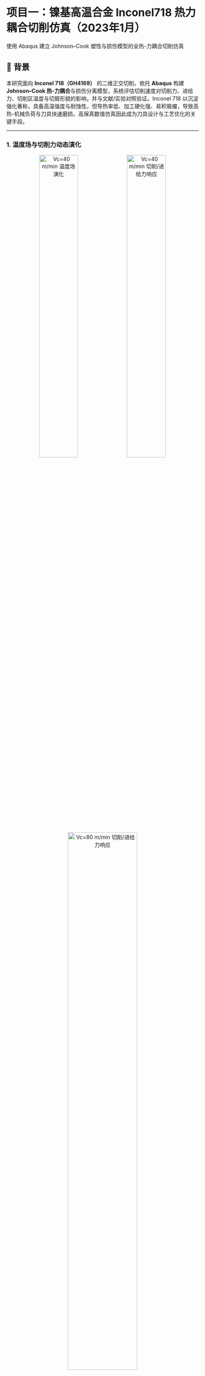 # 项目一：镍基高温合金 Inconel718 热力耦合切削仿真（2023年1月）
使用 Abaqus 建立 Johnson–Cook 塑性与损伤模型的全热-力耦合切削仿真

🔬 背景
-----

本研究面向 **Inconel 718（GH4169）** 的二维正交切削，依托 **Abaqus** 构建 **Johnson–Cook 热-力耦合**与损伤分离模型，系统评估切削速度对切削力、进给力、切削区温度与切屑形貌的影响，并与文献/实验对照验证。Inconel 718 以沉淀强化著称，具备高温强度与耐蚀性，但导热率低、加工硬化强、易积屑瘤，导致高热-机械负荷与刀具快速磨损。高保真数值仿真因此成为刀具设计与工艺优化的关键手段。

---

### 1. 温度场与切削力动态演化
<p align="center">
  <img src="01_Abaqus_FEM_ThermalMechanical_Cutting/Media/temperature_vc40.gif" alt="Vc=40 m/min 温度场演化" width="45%">
  <img src="01_Abaqus_FEM_ThermalMechanical_Cutting/Media/force_vc40.gif" alt="Vc=40 m/min 切削/进给力响应" width="45%">
</p>
<p align="center">
  <img src="01_Abaqus_FEM_ThermalMechanical_Cutting/Media/force_vc80.gif" alt="Vc=80 m/min 切削/进给力响应" width="60%">
</p>

---

### 2. 应用背景与有限元模型
<table>
  <tr>
    <td width="50%">
      <img src="01_Abaqus_FEM_ThermalMechanical_Cutting/Media/航空涡轮发动机.jpg" alt="航空涡轮发动机">
      <br><em>应用背景：航空涡轮发动机</em>
    </td>
    <td width="50%">
      <img src="01_Abaqus_FEM_ThermalMechanical_Cutting/Media/发动机燃烧室.jpg" alt="发动机燃烧室">
      <br><em>应用背景：发动机燃烧室</em>
    </td>
  </tr>
  <tr>
    <td>
      <img src="01_Abaqus_FEM_ThermalMechanical_Cutting/Media/正交切削有限元仿真模型.png" alt="正交切削有限元仿真模型">
      <br><em>二维正交切削有限元仿真模型</em>
    </td>
    <td>
      <img src="01_Abaqus_FEM_ThermalMechanical_Cutting/Media/正交切削有限元仿真模型2.png" alt="正交切削有限元仿真模型变体">
      <br><em>仿真边界条件与几何示意</em>
    </td>
  </tr>
</table>

---

### 3. 不同切削速度下的切屑对比
<table>
  <tr>
    <td>
      <img src="01_Abaqus_FEM_ThermalMechanical_Cutting/Media/不同切削速度vc下的切屑形状对比.png" alt="不同Vc切屑形状对比">
      <br><em>不同切削速度 \(V_c\) 下的切屑形状对比</em>
    </td>
    <td>
      <img src="01_Abaqus_FEM_ThermalMechanical_Cutting/Media/不同切削速度vc下的切屑厚度对比.png" alt="不同Vc切屑厚度对比">
      <br><em>不同切削速度 \(V_c\) 下的切屑厚度对比</em>
    </td>
  </tr>
</table>


### 建模方法与物理模型

#### 1. 热模型

采用热力学第一定律的控制方程：

$$\rho c_p \frac{\partial T}{\partial t} - \frac{\partial}{\partial x_i} \left( \lambda \frac{\partial T}{\partial x_i} \right) = \dot{q}_p$$

其中 $c_p$、$\lambda$、$\alpha$ 为温度依赖型参数。热接触假设完全导通，刀具与工件界面热流连续。

#### 2. 力学模型

采用弹-塑性本构与 Johnson–Cook 塑性模型：

$$\sigma_{vM} = \left( A + B \varepsilon^n \right)\left[ 1 + C\ln\left( \frac{\dot{\varepsilon}}{\dot{\varepsilon}_0} \right) \right] \left[ 1 - \left( \frac{T - T_0}{T_m - T_0} \right)^m \right]$$

#### 3. 损伤与切屑分离

使用 Johnson–Cook 损伤准则：

$$\varepsilon_f = \left( d_1 + d_2 e^{-d_3 \sigma_m / \sigma_{vM}} \right) \left[ 1 + d_4 \ln\left( \frac{\dot{\varepsilon}}{\dot{\varepsilon}_0} \right) \right] \left[ 1 + d_5 \frac{T - T_0}{T_m - T_0} \right]$$

#### 4. 接触模型

库仑摩擦系数 $\mu = 0.5$，界面热导率取最大值。

* * *

### 几何与切削条件

#### 工件尺寸（mm）

| 长度 | 高度 | 进给 |
| --- | --- | --- |
| 5 | 2 | 0.1 |

#### 刀具几何

| 前角 (°) | 后角 (°) | 刀尖圆弧半径 (μm) |
| --- | --- | --- |
| 0 | 10 | 10 |

#### 切削速度

| m/min | m/s |
| --- | --- |
| 20 | 0.333 |
| 40 | 0.666 |
| 80 | 1.333 |

* * *

### 材料性能参数

#### 工件（Inconel 718）

* **密度**：$\rho = 8.22 \times 10^3 \ \mathrm{kg/m^3}$
    
* **温度依赖热物性**：
    
    * 比热 $c_p(T)$：20°C 时 440 J/(kg·°C)，至 1200°C 增至约 710 J/(kg·°C)
        
    * 导热率 $\lambda(T)$：20°C 时 10 N/(s·°C)，至 1200°C 约 31 N/(s·°C)
        
    * 热膨胀系数 $\alpha(T)$：20°C 时约 13×10⁻⁶/°C，700°C 时约 15.8×10⁻⁶/°C
        
* **弹性参数**：
    
    * 20°C：E = 217 GPa，v = 0.3
        
    * 871°C：E = 155.9 GPa，v = 0.3
        
* **Johnson–Cook 塑性参数**：
    
    * $$A=1485\ \mathrm{MPa}, B=904\ \mathrm{MPa}, n=0.777, C=0.015, m=1.689$$
        
    * $$\dot{\varepsilon}_0 = 10^{-3}\ \mathrm{s^{-1}}, T_0 = 20\ \mathrm{°C}, T_m = 1297\ \mathrm{°C}$$
        

#### 刀具（硬质合金 WC）

* **密度**：$\rho = 15.8 \times 10^3\ \mathrm{kg/m^3}$
    
* **比热**：20°C 时 200 J/(kg·°C)，高温趋于 260 J/(kg·°C)
    
* **导热率**：20°C 时 100 N/(s·°C)，高温降低至 65 N/(s·°C)
    
* **热膨胀系数**：$a = 5.4 \times 10^{-6} / \mathrm{°C}$
    

* * *

仿真结果
----

### 切削/进给力模型

切削力与进给力计算依模型定义（示意图略）。后续所有对比均按相同接触/摩擦与材料本构设置。

### 切削力对比（实验 vs. 文献仿真）

表 4.11：三种速度下，不同刀尖圆弧半径 $r_\beta$ 的切削力比较。为便于 GitHub 展示，将原始“分组列（colspan）”展平为并列列。

| $r_\beta$ (μm) | $F_c^{\text{exp}}$ @20 (N) | $F_c^{\text{sim}}$ @20 (N) | $F_c^{\text{exp}}$ @40 (N) | $F_c^{\text{sim}}$ @40 (N) | $F_c^{\text{exp}}$ @80 (N) | $F_c^{\text{sim}}$ @80 (N) |
| --- | --- | --- | --- | --- | --- | --- |
| 10 | 269 | 285.42 | 234 | 259.83 | 232 | 254.90 |
| 20 | 264 | 286.76 | 233 | 259.73 | 243 | 257.34 |
| 30 | 255 | 291.30 | 245 | 280.06 | 246 | 262.70 |

### 进给力对比（实验 vs. 文献仿真）

表 4.12：同样将分组列展平。注：Chip 距离标注见你原文“DRKPIECE-1.766，WORKPIECE-1.4434”。

| $r_\beta$ (μm) | $F_f^{\text{exp}}$ @20 (N) | $F_f^{\text{sim}}$ @20 (N) | $F_f^{\text{exp}}$ @40 (N) | $F_f^{\text{sim}}$ @40 (N) | $F_f^{\text{exp}}$ @80 (N) | $F_f^{\text{sim}}$ @80 (N) |
| --- | --- | --- | --- | --- | --- | --- |
| 10 | 235 | 128.09 | 192 | 113.06 | 181 | 104.74 |
| 20 | 260 | 138.65 | 222 | 118.08 | 230 | 120.82 |
| 30 | 269 | 144.94 | 254 | 144.76 | 252 | 136.41 |

### 我的仿真平均力（汇总）

为与上两表的“单一 $r_\beta$”数据区分，下面给出你**本次仿真的平均力**（按照你提供的“Force”表）：

|  | $V_c=20$ m/min | $V_c=40$ m/min | $V_c=80$ m/min |
| --- | --- | --- | --- |
| 平均切削力 $F_c$ (N) | 569.53 | 557.52 | 537.16 |
| 平均进给力 $F_f$ (N) | 247.29 | 270.24 | 264.24 |

### 实验/仿真/本次结果三向对照

将“实验 Exp / 文献仿真 Sim / 我的结果 My”在同一表中对齐，按速度分组展开：

| 量纲 | 20-Exp | 20-Sim | 20-My | 40-Exp | 40-Sim | 40-My | 80-Exp | 80-Sim | 80-My |
| --- | --- | --- | --- | --- | --- | --- | --- | --- | --- |
| 平均切削力 $F_c$ (N) | 269 | 285.42 | 569.53 | 234 | 259.83 | 557.52 | 232 | 254.90 | 537.16 |
| 平均进给力 $F_f$ (N) | 235 | 128.09 | 247.29 | 192 | 113.06 | 270.24 | 181 | 104.74 | 264.24 |

----

# 🚀 项目二：CuttingSim 参数化切削仿真研究（2023年6月）
基于 **Abaqus** 平台与插件 **CuttingSim**，针对高温镍基合金 Inconel 718（GH4169）开展二维正交切削仿真，分析刀具圆角、切削速度、摩擦系数等工艺参数对切削力、进给力及切屑特性的影响。

与传统 Abaqus 手动建模相比，CuttingSim 提供了高度集成的 **热-力-几何一体化参数化建模**能力，使得在相同建模精度下可以快速批量生成仿真工况，极大提升了计算效率和数据获取量。本项目利用 CuttingSim 的优势，系统性完成了 **6 个特征量 × 多组合参数** 的 **36 组全因子仿真**，在相同时间内实现了大量参数扫描。

> 🔗 CuttingSim 介绍及教学视频： [领航科工 CuttingSim 专业切削仿真](https://space.bilibili.com/291170484/upload/video)

---

### 🛠 热-力-几何模型构建

- **热力学模型**：基于热力学第一定律，材料参数 \( c_p, \lambda, \alpha \) 全温度依赖；
- **弹性模型**：胡克定律，\( E \)、\( \nu \) 为温度依赖；
- **塑性模型**：Johnson–Cook 本构，包含应变率与温度软化效应；
- **材料分离模型**：Johnson–Cook 损伤准则，结合界面摩擦模拟切屑形成。

---

### 📊 参数与计算设置

- **变量范围**：
  - 刀具圆角 \( r_\beta = 10, 20, 30 \ \mu\text{m} \)
  - 切削速度 \( V_c = 20, 40, 80\ \mathrm{m/min} \)
  - 摩擦系数 \( \mu = 0, 0.5 \)
- **输出量**：
  - 切削力（CF）
  - 进给力（FF）
  - 切屑厚度（Chip Thickness）
- **总计算规模**：36 组参数化工况

---

### 📈 结果对比

#### 切削力变化趋势
- **随切削速度变化**：三种刀具圆角下，切削速度升高 → 切削力总体下降；
- **随刀具圆角变化**：不同切削速度下变化趋势不完全一致，需结合摩擦系数共同分析。

#### 进给力变化趋势
- **随切削速度变化**：多数情况下进给力随速度上升而降低；
- **随刀具圆角变化**：部分情况下出现进给力上升的反常现象，与摩擦及切削厚度有关。

#### 切屑厚度与形状
- 不同刀具圆角与切削速度下的切屑厚度变化趋势与文献结果基本一致，但数值存在一定偏差；
- 高速切削下切屑更薄，且形状更规则。

---

### 📷 成果展示

#### 切削力对比（不同刀具圆角）
![不同刀具圆角下切削力对比](images/bo_d2cb7ef7aajc738prv7g_6_800_353_1524_603_0.jpg)

#### 切削力对比（不同切削速度）
![不同切削速度下切削力对比](images/bo_d2cb7ef7aajc738prv7g_7_339_370_1978_604_0.jpg)

#### 进给力对比（不同刀具圆角）
![不同刀具圆角下进给力对比](images/bo_d2cb7ef7aajc738prv7g_8_342_363_1952_602_0.jpg)

#### 进给力对比（不同切削速度）
![不同切削速度下进给力对比](images/bo_d2cb7ef7aajc738prv7g_9_749_364_1565_606_0.jpg)

#### 切屑厚度与形状对比
![切屑厚度与形状对比](images/bo_d2cb7ef7aajc738prv7g_11_33_224_1362_1032_0.jpg)

---

### 💡 使用 CuttingSim 的优势与思考

1. **高效参数化建模**：通过图形化界面快速设定几何、材料、边界与摩擦等参数；
2. **批量工况生成**：支持一键生成多组参数组合，减少重复性建模工作量；
3. **计算与数据管理一体化**：自动命名与分类输出，便于后续数据分析与可视化；
4. **快速验证与迭代**：便于在设计阶段快速筛选出关键参数区间，指导实验和工艺优化。

---



## 📂 仓库结构

Inconel718-CuttingSim  
│  
├── project1_Abaqus/ # 2023年1月项目文件  
│ ├── CAD_models/ # 几何与网格  
│ ├── Material_data/ # Inconel718 及刀具材料属性  
│ ├── Abaqus_input/ # Abaqus .inp 输入文件  
│ ├── Results/ # 力、温度、切屑形貌结果  
│ └── Report/ # 最终报告 PDF  
│  
├── project2_CuttingSim/ # 2023年6月项目文件  
│ ├── CuttingSim_inputs/ # 参数化配置文件  
│ ├── Data/ # 仿真输出数据（csv/txt）  
│ ├── Plots/ # 绘图与对比曲线  
│ └── Report/ # 最终报告 PDF  
│  
└── README.md

---


## 🧩 建模方法

### 项目一 – Abaqus 热-力耦合模型
- **热模型**：热力学第一定律，考虑温度相关的 \( c_p \)、\(\lambda\)、\(\alpha\)  
- **力学模型**：弹-塑性，Johnson–Cook 塑性本构  
- **损伤模型**：Johnson–Cook 损伤准则实现切屑分离  
- **接触模型**：库仑摩擦（\(\mu = 0.5\)），热接触完全导通  
- **研究变量**：切削速度 \( V_c = 20, 40, 80\ \text{m/min} \)

### 项目二 – CuttingSim 参数化研究
- **研究变量**：
  - 刀具圆角 \( r = 10, 20, 30\ \mu\text{m} \)
  - 切削速度 \( V_c = 20, 40, 80\ \text{m/min} \)
  - 摩擦系数 \( \mu = 0, 0.5 \)
- **输出量**：
  - 切削力（CF）
  - 进给力（FF）
  - 切屑厚度与形貌
- **对比**：我的仿真结果 vs. 文献仿真结果 vs. 实验结果

---

## 📊 仿真结果与对比

### 项目一（Abaqus）
- 切削力与进给力随速度变化趋势  
- 切削区温度场分布  
- 切屑形貌与厚度  

**示例结果**：  
![切削力随速度变化占位图](images/project1_force_vs_speed.png)  
![温度场分布占位图](images/project1_temperature.png)  
![切屑形貌GIF占位图](images/project1_chip.gif)

---

### 项目二（CuttingSim）
- 不同刀具圆角与切削速度下的力变化趋势  
- 切屑厚度变化规律  
- 与参考数据的吻合程度分析  

**示例结果**：  
![力与刀具圆角关系占位图](images/project2_force_radius.png)  
![切屑厚度对比占位图](images/project2_chip_thickness.png)  
![切屑形貌GIF占位图](images/project2_chip.gif)

---

## 📚 参考文献

1. Rinaldi S, Imbrogno S, Rotella G, et al. *Physics based modeling of machining Inconel 718 to predict surface integrity modification*. Procedia CIRP, 2019, 82: 350–355.  
2. Bedzra R. *Finite element simulation of two dimensional orthogonal cutting process and comparison with experiments*. RWTH Aachen University, 2013.

---

## 🚀 运行方法

### 项目一（Abaqus）
1. 在 Abaqus CAE 中加载 `.inp` 文件  
2. 从 `Material_data/` 中导入材料属性  
3. 运行热-力耦合温度-位移分析  
4. 在 Abaqus Viewer 中进行后处理  

### 项目二（CuttingSim）
1. 打开 CuttingSim 软件  
2. 加载 `CuttingSim_inputs/` 中的参数文件  
3. 运行仿真并保存输出结果  
4. 使用 `Plots/` 中的脚本进行绘图对比  

---

## 📌 注意事项
- 所有材料参数均为温度依赖型，取自文献数据  
- 仿真与实验的差异主要来自模型简化与边界条件假设  
- 本 README 中所有图片为占位符，需替换为实际结果


